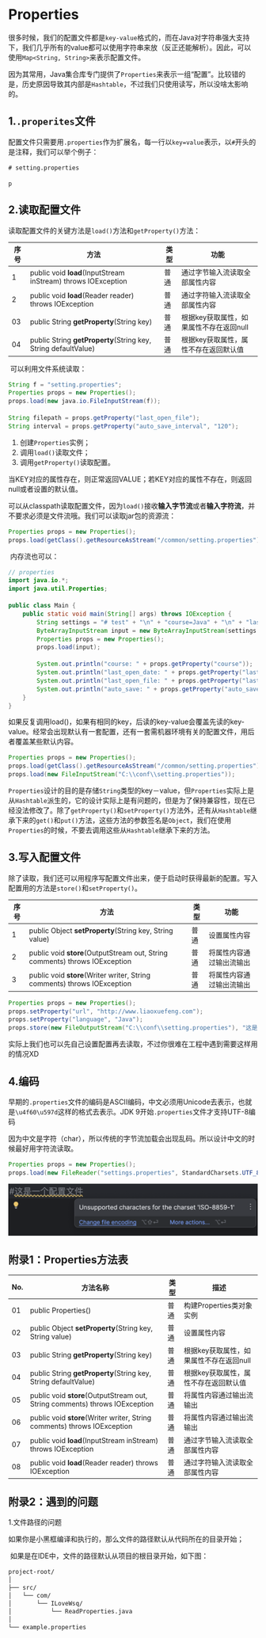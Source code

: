 # Properties

​	很多时候，我们的配置文件都是`key-value`格式的，而在Java对字符串强大支持下，我们几乎所有的value都可以使用字符串来放（反正还能解析）。因此，可以使用`Map<String, String>`来表示配置文件。

​	因为其常用，Java集合库专门提供了`Properties`来表示一组“配置”。比较错的是，历史原因导致其内部是`Hashtable`，不过我们只使用读写，所以没啥太影响的。



## 1.`.properites`文件

​	配置文件只需要用`.properties`作为扩展名，每一行以`key=value`表示，以`#`开头的是注释，我们可以举个例子：

```properties
# setting.properties

p
```





## 2.读取配置文件

​	读取配置文件的关键方法是`load()`方法和`getProperty()`方法：

| 序号 | 方法                                                         | 类型 | 功能                                    |
| ---- | ------------------------------------------------------------ | ---- | --------------------------------------- |
| 1    | public void **load**(InputStream inStream)  throws IOException | 普通 | 通过字节输入流读取全部属性内容          |
| 2    | public void **load**(Reader reader) throws  IOException      | 普通 | 通过字符输入流读取全部属性内容          |
| 03   | public String **getProperty**(String key)                    | 普通 | 根据key获取属性，如果属性不存在返回null |
| 04   | public String **getProperty**(String key,  String defaultValue) | 普通 | 根据key获取属性，属性不存在返回默认值   |



​	可以利用文件系统读取：

```java
String f = "setting.properties";
Properties props = new Properties();
props.load(new java.io.FileInputStream(f));

String filepath = props.getProperty("last_open_file");
String interval = props.getProperty("auto_save_interval", "120");
```

1. 创建`Properties`实例；
2. 调用`load()`读取文件；
3. 调用`getProperty()`读取配置。

​	当KEY对应的属性存在，则正常返回VALUE；若KEY对应的属性不存在，则返回null或者设置的默认值。





​	可以从classpath读取配置文件，因为`load()`接收**输入字节流**或者**输入字符流**，并不要求必须是文件流哦。我们可以读取jar包的资源流：

```java
Properties props = new Properties();
props.load(getClass().getResourceAsStream("/common/setting.properties"));
```





​	内存流也可以：

```java
// properties
import java.io.*;
import java.util.Properties;

public class Main {
    public static void main(String[] args) throws IOException {
        String settings = "# test" + "\n" + "course=Java" + "\n" + "last_open_date=2019-08-07T12:35:01";
        ByteArrayInputStream input = new ByteArrayInputStream(settings.getBytes("UTF-8"));
        Properties props = new Properties();
        props.load(input);

        System.out.println("course: " + props.getProperty("course"));
        System.out.println("last_open_date: " + props.getProperty("last_open_date"));
        System.out.println("last_open_file: " + props.getProperty("last_open_file"));
        System.out.println("auto_save: " + props.getProperty("auto_save", "60"));
    }
}
```





​	如果反复调用load()，如果有相同的key，后读的key-value会覆盖先读的key-value。经常会出现默认有一套配置，还有一套需机器环境有关的配置文件，用后者覆盖某些默认内容。

```java
Properties props = new Properties();
props.load(getClass().getResourceAsStream("/common/setting.properties"));
props.load(new FileInputStream("C:\\conf\\setting.properties"));
```





​	`Properties`设计的目的是存储`String`类型的key－value，但`Properties`实际上是从`Hashtable`派生的，它的设计实际上是有问题的，但是为了保持兼容性，现在已经没法修改了。除了`getProperty()`和`setProperty()`方法外，还有从`Hashtable`继承下来的`get()`和`put()`方法，这些方法的参数签名是`Object`，我们在使用`Properties`的时候，不要去调用这些从`Hashtable`继承下来的方法。





## 3.写入配置文件

​	除了读取，我们还可以用程序写配置文件出来，便于启动时获得最新的配置。写入配置用的方法是`store()`和`setProperty()`。

| 序号 | 方法                                                         | 类型 | 功能                     |
| ---- | ------------------------------------------------------------ | ---- | ------------------------ |
| 1    | public Object **setProperty**(String key,  String value)     | 普通 | 设置属性内容             |
| 2    | public void **store**(OutputStream out,  String comments) throws IOException | 普通 | 将属性内容通过输出流输出 |
| 3    | public void **store**(Writer writer,  String comments) throws IOException | 普通 | 将属性内容通过输出流输出 |

```java
Properties props = new Properties();
props.setProperty("url", "http://www.liaoxuefeng.com");
props.setProperty("language", "Java");
props.store(new FileOutputStream("C:\\conf\\setting.properties"), "这是写入的properties注释");
```





​	实际上我们也可以先自己设置配置再去读取，不过你很难在工程中遇到需要这样用的情况XD





## 4.编码

​	早期的`.properties`文件的编码是ASCII编码，中文必须用Unicode去表示，也就是`\u4f60\u597d`这样的格式去表示。JDK 9开始`.properties`文件才支持UTF-8编码

​	因为中文是字符（char），所以传统的字节流加载会出现乱码。所以设计中文的时候最好用字符流读取。

```java
Properties props = new Properties();
props.load(new FileReader("settings.properties", StandardCharsets.UTF_8));
```

![QQ_1732538448712](assets/QQ_1732538448712.png)



















## 附录1：Properties方法表

| **No.** | **方法名称**                                                 | **类型** | **描述**                                |
| ------- | ------------------------------------------------------------ | -------- | --------------------------------------- |
| 01      | public Properties()                                          | 普通     | 构建Properties类对象实例                |
| 02      | public Object **setProperty**(String key,  String value)     | 普通     | 设置属性内容                            |
| 03      | public String **getProperty**(String key)                    | 普通     | 根据key获取属性，如果属性不存在返回null |
| 04      | public String **getProperty**(String key,  String defaultValue) | 普通     | 根据key获取属性，属性不存在返回默认值   |
| 05      | public void **store**(OutputStream out,  String comments) throws IOException | 普通     | 将属性内容通过输出流输出                |
| 06      | public void **store**(Writer writer,  String comments) throws IOException | 普通     | 将属性内容通过输出流输出                |
| 07      | public void **load**(InputStream inStream)  throws IOException | 普通     | 通过字节输入流读取全部属性内容          |
| 08      | public void **load**(Reader reader) throws  IOException      | 普通     | 通过字符输入流读取全部属性内容          |





## 附录2：遇到的问题

1.文件路径的问题

​	如果你是小黑框编译和执行的，那么文件的路径默认从代码所在的目录开始；

​	如果是在IDE中，文件的路径默认从项目的根目录开始，如下图：

```
project-root/
│
├── src/
│   └── com/
│       └── ILoveWsq/
│           └── ReadProperties.java
│
└── example.properties
```



